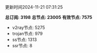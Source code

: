 更新时间2024-11-21 07:31:25

**总订阅: 3198**
**总节点: 23005**
**有效节点: 7575**
- v2ray节点: 5275
- trojan节点: 979
- ss节点: 1313
- ssr节点: 8
